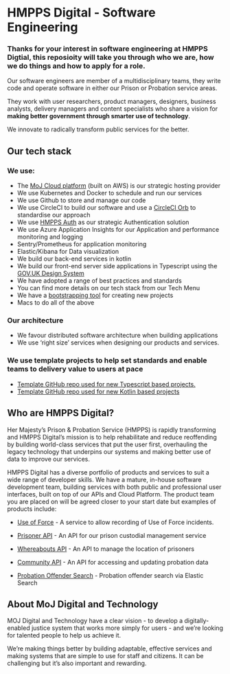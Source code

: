 # HMPPS Digital - Software Engineering  

### Thanks for your interest in software engineering at HMPPS Digtial, this reposioity will take you through who we are, how we do things and how to apply for a role. 

Our software engineers are member of a multidisciplinary teams, they write code and operate software in either our Prison or Probation service areas.

They work with user researchers, product managers, designers, business analysts, delivery managers and content specialists who share a vision for **making better government through smarter use of technology**. 

We innovate to radically transform public services for the better.

<!-- ### Our software engineers are members of a community

We currently have over forty experienced developers who make up the broader engineering community, they coach and mentoring their colleagues and take part in informal support networks with their peers. 

- Take a look at our developer blog and read about one of our developers talking about her experiences joining during lockdown.
- To help picture life at the Ministry of Justice Digital and Techcnology take a look at our blog and our strategy.
- To learn more about what developers do in government please review the DDaT Capability Framework: https://www.gov.uk/guidance/software-developer#senior-developer -->

## Our tech stack

### We use:

- The [MoJ Cloud platform](https://user-guide.cloud-platform.service.justice.gov.uk/#cloud-platform-user-guide) (built on AWS) is our strategic hosting provider
- We use Kubernetes and Docker to schedule and run our services
- We use Github to store and manage our code
- We use CircleCI to build our software and use a [CircleCI Orb](https://github.com/ministryofjustice/hmpps-circleci-orb) to standardise our approach
- We use [HMPPS Auth](https://github.com/ministryofjustice/hmpps-auth) as our strategic Authentication solution 
- We use Azure Application Insights for our Application and performance monitoring and logging
- Sentry/Prometheus for application monitoring
- Elastic/Kibana for Data visualization 
- We build our back-end services in kotlin
- We build our front-end server side applications in Typescript using the [GOV.UK Design System](https://design-system.service.gov.uk)
- We have adopted a range of best practices and standards
- You can find more details on our tech stack from our Tech Menu 
- We have a [bootstrapping tool](https://github.com/ministryofjustice/dps-project-bootstrap) for creating new projects
- Macs to do all of the above

### Our architecture

- We favour distributed software architecture when building applications
- We use ‘right size’ services when designing our products and services.

### We use template projects to help set standards and enable teams to delivery value to users at pace

- [Template GitHub repo used for new Typescript based projects.](https://github.com/ministryofjustice/hmpps-template-typescript) 
- [Template GitHub repo used for new Kotlin based projects](https://github.com/ministryofjustice/hmpps-template-kotlin)


## Who are HMPPS Digital? 

Her Majesty’s Prison & Probation Service (HMPPS) is rapidly transforming and HMPPS Digital’s mission is to help rehabilitate and reduce reoffending by building world-class services that put the user first, overhauling the legacy technology that underpins our systems and making better use of data to improve our services.		

HMPPS Digital has a diverse portfolio of products and services to suit a wide range of developer skills. We have a mature, in-house software development team, building services with both public and professional user interfaces, built on top of our APIs and Cloud Platform. The product team you are placed on will be agreed closer to your start date but examples of products include:

- [Use of Force](https://github.com/ministryofjustice/use-of-force) - A service to allow recording of Use of Force incidents.

- [Prisoner API](https://github.com/ministryofjustice/prison-api) - An API for our prison custodial management service 
- [Whereabouts API](https://github.com/ministryofjustice/whereabouts-api/) -  An API to manage the location of prisoners 
- [Community API](https://github.com/ministryofjustice/community-api) - An API for accessing and updating probation data 
- [Probation Offender Search](https://github.com/ministryofjustice/probation-offender-search) - Probation offender search via Elastic Search 

## About MoJ Digital and Technology

MOJ Digital and Technology have a clear vision - to develop a digitally-enabled justice system that works more simply for users - and we’re looking for talented people to help us achieve it.

We’re making things better by building adaptable, effective services and making systems that are simple to use for staff and citizens. It can be challenging but it’s also important and rewarding.
